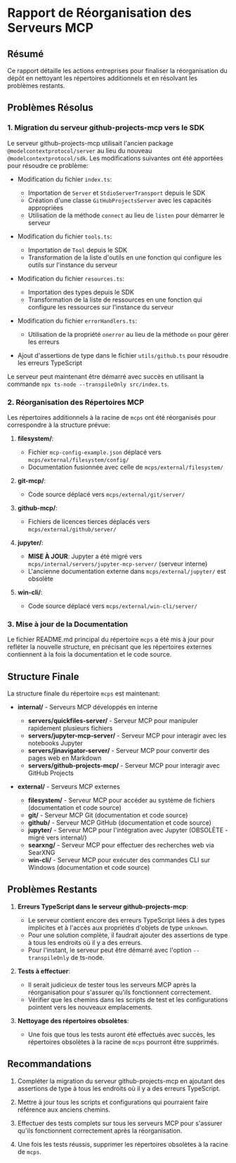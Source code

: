 # Rapport de Réorganisation des Serveurs MCP

## Résumé

Ce rapport détaille les actions entreprises pour finaliser la réorganisation du dépôt en nettoyant les répertoires additionnels et en résolvant les problèmes restants.

## Problèmes Résolus

### 1. Migration du serveur github-projects-mcp vers le SDK

Le serveur github-projects-mcp utilisait l'ancien package `@modelcontextprotocol/server` au lieu du nouveau `@modelcontextprotocol/sdk`. Les modifications suivantes ont été apportées pour résoudre ce problème:

- Modification du fichier `index.ts`:
  - Importation de `Server` et `StdioServerTransport` depuis le SDK
  - Création d'une classe `GitHubProjectsServer` avec les capacités appropriées
  - Utilisation de la méthode `connect` au lieu de `listen` pour démarrer le serveur

- Modification du fichier `tools.ts`:
  - Importation de `Tool` depuis le SDK
  - Transformation de la liste d'outils en une fonction qui configure les outils sur l'instance du serveur

- Modification du fichier `resources.ts`:
  - Importation des types depuis le SDK
  - Transformation de la liste de ressources en une fonction qui configure les ressources sur l'instance du serveur

- Modification du fichier `errorHandlers.ts`:
  - Utilisation de la propriété `onerror` au lieu de la méthode `on` pour gérer les erreurs

- Ajout d'assertions de type dans le fichier `utils/github.ts` pour résoudre les erreurs TypeScript

Le serveur peut maintenant être démarré avec succès en utilisant la commande `npx ts-node --transpileOnly src/index.ts`.

### 2. Réorganisation des Répertoires MCP

Les répertoires additionnels à la racine de `mcps` ont été réorganisés pour correspondre à la structure prévue:

1. **filesystem/**:
   - Fichier `mcp-config-example.json` déplacé vers `mcps/external/filesystem/config/`
   - Documentation fusionnée avec celle de `mcps/external/filesystem/`

2. **git-mcp/**:
   - Code source déplacé vers `mcps/external/git/server/`

3. **github-mcp/**:
   - Fichiers de licences tierces déplacés vers `mcps/external/github/server/`

4. **jupyter/**:
   - **MISE À JOUR**: Jupyter a été migré vers `mcps/internal/servers/jupyter-mcp-server/` (serveur interne)
   - L'ancienne documentation externe dans `mcps/external/jupyter/` est obsolète

5. **win-cli/**:
   - Code source déplacé vers `mcps/external/win-cli/server/`

### 3. Mise à jour de la Documentation

Le fichier README.md principal du répertoire `mcps` a été mis à jour pour refléter la nouvelle structure, en précisant que les répertoires externes contiennent à la fois la documentation et le code source.

## Structure Finale

La structure finale du répertoire `mcps` est maintenant:

- **internal/** - Serveurs MCP développés en interne
  - **servers/quickfiles-server/** - Serveur MCP pour manipuler rapidement plusieurs fichiers
  - **servers/jupyter-mcp-server/** - Serveur MCP pour interagir avec les notebooks Jupyter
  - **servers/jinavigator-server/** - Serveur MCP pour convertir des pages web en Markdown
  - **servers/github-projects-mcp/** - Serveur MCP pour interagir avec GitHub Projects

- **external/** - Serveurs MCP externes
  - **filesystem/** - Serveur MCP pour accéder au système de fichiers (documentation et code source)
  - **git/** - Serveur MCP Git (documentation et code source)
  - **github/** - Serveur MCP GitHub (documentation et code source)
  - **jupyter/** - Serveur MCP pour l'intégration avec Jupyter (OBSOLÈTE - migré vers internal/)
  - **searxng/** - Serveur MCP pour effectuer des recherches web via SearXNG
  - **win-cli/** - Serveur MCP pour exécuter des commandes CLI sur Windows (documentation et code source)

## Problèmes Restants

1. **Erreurs TypeScript dans le serveur github-projects-mcp**:
   - Le serveur contient encore des erreurs TypeScript liées à des types implicites et à l'accès aux propriétés d'objets de type `unknown`.
   - Pour une solution complète, il faudrait ajouter des assertions de type à tous les endroits où il y a des erreurs.
   - Pour l'instant, le serveur peut être démarré avec l'option `--transpileOnly` de ts-node.

2. **Tests à effectuer**:
   - Il serait judicieux de tester tous les serveurs MCP après la réorganisation pour s'assurer qu'ils fonctionnent correctement.
   - Vérifier que les chemins dans les scripts de test et les configurations pointent vers les nouveaux emplacements.

3. **Nettoyage des répertoires obsolètes**:
   - Une fois que tous les tests auront été effectués avec succès, les répertoires obsolètes à la racine de `mcps` pourront être supprimés.

## Recommandations

1. Compléter la migration du serveur github-projects-mcp en ajoutant des assertions de type à tous les endroits où il y a des erreurs TypeScript.

2. Mettre à jour tous les scripts et configurations qui pourraient faire référence aux anciens chemins.

3. Effectuer des tests complets sur tous les serveurs MCP pour s'assurer qu'ils fonctionnent correctement après la réorganisation.

4. Une fois les tests réussis, supprimer les répertoires obsolètes à la racine de `mcps`.
